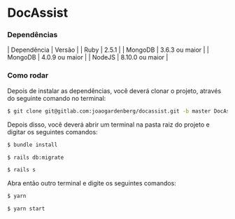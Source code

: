 # DocAssist

### Dependências
| Dependência | Versão |
| Ruby | 2.5.1 |
| MongoDB | 3.6.3 ou maior |
| MongoDB | 4.0.9 ou maior |
| NodeJS | 8.10.0 ou maior |

### Como rodar
Depois de instalar as dependências, você deverá clonar o projeto, através do seguinte comando no terminal:
```sh
$ git clone git@gitlab.com:joaogardenberg/docassist.git -b master DocAssist
```
Depois disso, você deverá abrir um terminal na pasta raiz do projeto e digitar os seguintes comandos:
```sh
$ bundle install
```
```sh
$ rails db:migrate
```
```sh
$ rails s
```
Abra então outro terminal e digite os seguintes comandos:
```sh
$ yarn
```
```sh
$ yarn start
```
